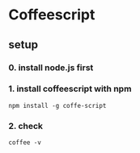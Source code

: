 # Coffeescript

## setup
### 0. install node.js first
### 1. install coffeescript with npm
```
npm install -g coffe-script
```
### 2. check
```
coffee -v
```

